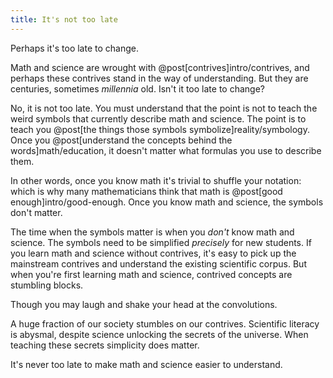 ```yaml
---
title: It's not too late
---
```

Perhaps it's too late to change.

Math and science are wrought with @post[contrives]intro/contrives, and perhaps these contrives stand in the way of understanding. But they are centuries, sometimes *millennia* old. Isn't it too late to change?

No, it is not too late. You must understand that the point is not to teach the weird symbols that currently describe math and science. The point is to teach you @post[the things those symbols symbolize]reality/symbology. Once you @post[understand the concepts behind the words]math/education, it doesn't matter what formulas you use to describe them.

In other words, once you know math it's trivial to shuffle your notation: which is why many mathematicians think that math is @post[good enough]intro/good-enough. Once you know math and science, the symbols don't matter.

The time when the symbols matter is when you *don't* know math and science. The symbols need to be simplified *precisely* for new students.  If you learn math and science without contrives, it's <span class="info" markdown="inline">easy to pick up the mainstream contrives</span> and understand the existing scientific corpus. But when you're first learning math and science, contrived concepts are stumbling blocks.

<aside class="info" markdown="block">
Though you may laugh and shake your head at the convolutions.
</aside>

A huge fraction of our society stumbles on our contrives. Scientific literacy is abysmal, despite science unlocking the secrets of the universe. When teaching these secrets simplicity does matter.

It's never too late to make math and science easier to understand.
